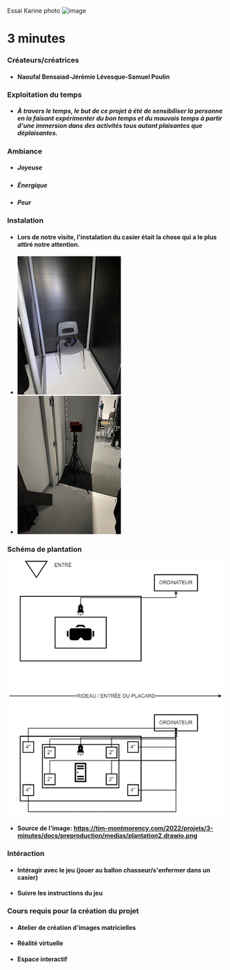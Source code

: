 Essai Karine photo
![image](TP2_TIM_H22/photographie/image_3_minutes.png)

# 3 minutes

### Créateurs/créatrices
* #### Naoufal Bensaiad-Jérémie Lévesque-Samuel Poulin

### Exploitation du temps
* ##### À travers le temps, le but de ce projet à été de sensibiliser la personne en la faisant expérimenter du bon temps et du mauvais temps à partir d'une immersion dans des activités tous autant plaisantes que déplaisantes.

### Ambiance
* ##### Joyeuse
* ##### Énergique
* ##### Peur

### Instalation
* #### Lors de notre visite, l'instalation du casier était la chose qui a le plus attiré notre attention.
* ![image_chaise](photographie/image_chaise.jpg)
* ![image_dispositifs](photographie/image_dispositifs.jpg)

### Schéma de plantation
![image_3_minutes](photographie/image_3_minutes.png)
* #### Source de l'image: https://tim-montmorency.com/2022/projets/3-minutes/docs/preproduction/medias/plantation2.drawio.png

### Intéraction
* #### Intéragir avec le jeu (jouer au ballon chasseur/s'enfermer dans un casier)
* #### Suivre les instructions du jeu

### Cours requis pour la création du projet
* #### Atelier de création d'images matricielles
* #### Réalité virtuelle
* #### Espace interactif
